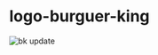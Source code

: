 # logo-burguer-king

![bk update](https://user-images.githubusercontent.com/97247907/183470189-6941da5f-f6d0-4d70-8f03-4571bc7cc74a.PNG)
